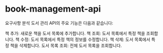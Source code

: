 # book-management-api

요구사항 분석
도서 관리 API의 주요 기능은 다음과 같습니다:

책 추가: 새로운 책을 도서 목록에 추가합니다.
책 조회: 도서 목록에서 특정 책을 조회합니다.
책 수정: 도서 목록에서 특정 책의 정보를 수정합니다.
책 삭제: 도서 목록에서 특정 책을 삭제합니다.
도서 목록 조회: 전체 도서 목록을 조회합니다.
